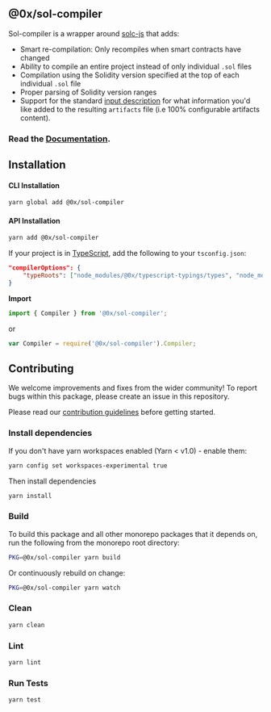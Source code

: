 ## @0x/sol-compiler

Sol-compiler is a wrapper around [solc-js](https://www.npmjs.com/package/solc) that adds:

*   Smart re-compilation: Only recompiles when smart contracts have changed
*   Ability to compile an entire project instead of only individual `.sol` files
*   Compilation using the Solidity version specified at the top of each individual `.sol` file
*   Proper parsing of Solidity version ranges
*   Support for the standard [input description](https://solidity.readthedocs.io/en/develop/using-the-compiler.html#input-description) for what information you'd like added to the resulting `artifacts` file (i.e 100% configurable artifacts content).

### Read the [Documentation](https://0xproject.com/docs/sol-compiler).

## Installation

#### CLI Installation

```bash
yarn global add @0x/sol-compiler
```

#### API Installation

```bash
yarn add @0x/sol-compiler
```

If your project is in [TypeScript](https://www.typescriptlang.org/), add the following to your `tsconfig.json`:

```json
"compilerOptions": {
    "typeRoots": ["node_modules/@0x/typescript-typings/types", "node_modules/@types"],
}
```

**Import**

```typescript
import { Compiler } from '@0x/sol-compiler';
```

or

```javascript
var Compiler = require('@0x/sol-compiler').Compiler;
```

## Contributing

We welcome improvements and fixes from the wider community! To report bugs within this package, please create an issue in this repository.

Please read our [contribution guidelines](../../CONTRIBUTING.md) before getting started.

### Install dependencies

If you don't have yarn workspaces enabled (Yarn < v1.0) - enable them:

```bash
yarn config set workspaces-experimental true
```

Then install dependencies

```bash
yarn install
```

### Build

To build this package and all other monorepo packages that it depends on, run the following from the monorepo root directory:

```bash
PKG=@0x/sol-compiler yarn build
```

Or continuously rebuild on change:

```bash
PKG=@0x/sol-compiler yarn watch
```

### Clean

```bash
yarn clean
```

### Lint

```bash
yarn lint
```

### Run Tests

```bash
yarn test
```
